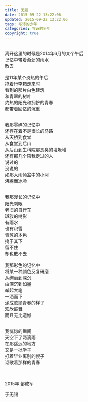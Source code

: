 ```yaml
---
title: 无题
date: 2015-09-22 13:22:06
updated: 2015-09-22 13:22:06
tags: 写诗的少年
categories: 写诗的少年
copyright: true
---
```

</br>
离开这里的时候是2014年6月的某个午后</br>
记忆中带着淅沥的雨水</br>
散去</br></br>
是11年某个炎热的午后</br>
拖着行李箱走来时</br>
看到的那片白色建筑</br>
和青翠的树叶</br>
灼热的阳光和拥挤的青春</br>
都带着回忆的沉重</br></br>

我那零碎的记忆中</br>
还存在着不是很长的马路</br>
从天桥到食堂 </br>
从食堂到后山</br>
从后山到生科院那恶臭的垃圾堆</br>
还有那几个陪我走过的人</br>
说过的</br>
没说的</br>
如那大雨倾盆中的小河        
沸腾而冰冷</br></br>

我那漫长的记忆中</br>
阳光刺眼</br>
老旧的自行车</br>
斑驳的树影</br>
有雨水 </br>
也有积雪</br>
青葱的本色 </br>
掩于其下 </br>
留不住 </br>
却也散不去 </br>
</br>
我那彩色的记忆中 </br>
将某一种颜色反复研磨 </br>
从绚丽到深沉 </br>
由深沉到如墨</br> 
举起大笔 </br>
一洒而下 </br>
涂成歌颂青春的样子 </br>
欢欣鼓舞 </br>
而且无比遗憾 </br></br>

我恍惚的瞬间 </br>
天空下了两滴雨 </br>
在那遥远的地方 </br>
又是一批学子 </br>
打着毕业离别的幌子</br> 
讴歌着那样的青春 </br></br></br>

2015年 邹成军 </br>

于无锡 </br>







